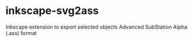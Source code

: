 # inkscape-svg2ass
Inkscape extension to export selected objects Advanced SubStation Alpha (.ass) format

